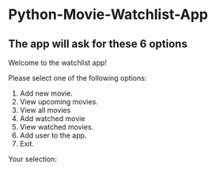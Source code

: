 # Python-Movie-Watchlist-App

## The app will ask for these 6 options
Welcome to the watchlist app!

Please select one of the following options:
1) Add new movie.
2) View upcoming movies.
3) View all movies
4) Add watched movie
5) View watched movies.
6) Add user to the app.
7) Exit.

Your selection: